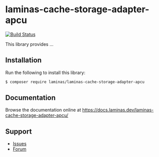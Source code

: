 # laminas-cache-storage-adapter-apcu

[![Build Status](https://github.com/laminas/laminas-cache-storage-adapter-apcu/actions/workflows/continuous-integration.yml/badge.svg)](https://github.com/laminas/laminas-cache-storage-adapter-apcu/actions/workflows/continuous-integration.yml)

This library provides …

## Installation

Run the following to install this library:

```bash
$ composer require laminas/laminas-cache-storage-adapter-apcu
```

## Documentation

Browse the documentation online at https://docs.laminas.dev/laminas-cache-storage-adapter-apcu/

## Support

* [Issues](https://github.com/laminas/laminas-cache-storage-adapter-apcu/issues/)
* [Forum](https://discourse.laminas.dev/)
